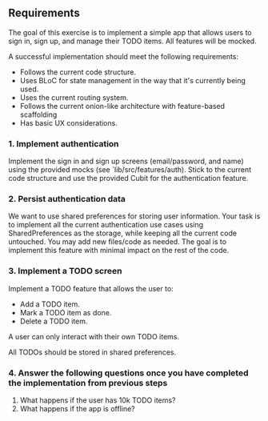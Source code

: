 ## Requirements
The goal of this exercise is to implement a simple app that allows users to sign in, sign up, and manage their TODO items. All features will be mocked.

A successful implementation should meet the following requirements:
- Follows the current code structure.
- Uses BLoC for state management in the way that it's currently being used.
- Uses the current routing system.
- Follows the current onion-like architecture with feature-based scaffolding
- Has basic UX considerations.

### 1. Implement authentication
Implement the sign in and sign up screens (email/password, and name) using the provided mocks (see `lib/src/features/auth). Stick to the current code structure and use the provided Cubit for the authentication feature.

### 2. Persist authentication data
We want to use shared preferences for storing user information. Your task is to implement all the current authentication use cases using SharedPreferences as the storage, while keeping all the current code untouched. You may add new files/code as needed. The goal is to implement this feature with minimal impact on the rest of the code.

### 3. Implement a TODO screen
Implement a TODO feature that allows the user to:
- Add a TODO item.
- Mark a TODO item as done.
- Delete a TODO item.

A user can only interact with their own TODO items.

All TODOs should be stored in shared preferences.

### 4. Answer the following questions once you have completed the implementation from previous steps
1. What happens if the user has 10k TODO items?
2. What happens if the app is offline?